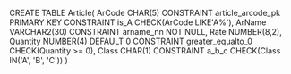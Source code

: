 CREATE TABLE Article(
    ArCode CHAR(5)          CONSTRAINT article_arcode_pk PRIMARY KEY CONSTRAINT is_A CHECK(ArCode LIKE'A%'),
    ArName VARCHAR2(30)     CONSTRAINT arname_nn NOT NULL,
    Rate NUMBER(8,2),
    Quantity NUMBER(4)      DEFAULT 0 CONSTRAINT greater_equalto_0 CHECK(Quantity >= 0),
    Class CHAR(1)           CONSTRAINT a_b_c CHECK(Class IN('A', 'B', 'C'))
)